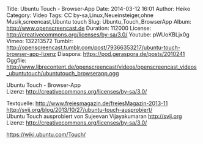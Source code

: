 Title: Ubuntu Touch - Browser-App
Date: 2014-03-12 16:01
Author: Heiko
Category: Video
Tags: CC by-sa,Linux,Neueinsteiger,ohne Musik,screencast,Ubuntu touch
Slug: Ubuntu_Touch_BrowserApp
Album: http://www.openscreencast.de
Duration: 112000
License: http://creativecommons.org/licenses/by-sa/3.0/
Youtube: pWUoKBLjx0g
Vimeo: 132213572
Tumblr: http://openscreencast.tumblr.com/post/79366353217/ubuntu-touch-browser-app-lizenz
Diaspora: https://pod.geraspora.de/posts/2010241
Oggfile: http://www.librecontent.de/openscreencast/videos/openscreencast_videos_ubuntutouch/ubuntutouch_browserapp.ogg

Ubuntu Touch - Browser-App  
Lizenz: <http://creativecommons.org/licenses/by-sa/3.0/>  
  
Textquelle: <http://www.freiesmagazin.de/freiesMagazin-2013-11>  
<http://svij.org/blog/2013/10/27/ubuntu-touch-ausprobiert/>  
Ubuntu Touch ausprobiert von Sujeevan Vijayakumaran <http://svij.org>  
Lizenz: <http://creativecommons.org/licenses/by-sa/3.0/>  
  
<https://wiki.ubuntu.com/Touch/>

